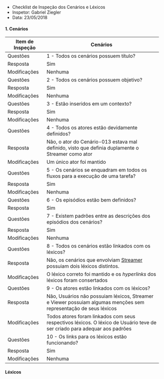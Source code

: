 * Checklist de Inspeção dos Cenários e Léxicos
* Inspetor: Gabriel Ziegler
* Data: 23/05/2018

#### 1. Cenários
|Item de Inspeção|Cenários|
|------|-------|
Questões|1 - Todos os cenários possuem título?|
Resposta|Sim|
Modificações|Nenhuma|
Questões|2 - Todos os cenários possuem objetivo?|
Resposta|Sim|
Modificações|Nenhuma|
Questões|3 - Estão inseridos em um contexto?|
Resposta|Sim|
Modificações|Nenhuma|
Questões|4 - Todos os atores estão devidamente definidos?|
Resposta|Não, o ator do Cenário-013 estava mal definido, visto que definia duplamente o Streamer como ator|
Modificações|Um único ator foi mantido|
Questões|5 - Os cenários se enquadram em todos os fluxos para a execução de uma tarefa?|
Resposta|Sim|
Modificações|Nenhuma|
Questões|6 - Os episódios estão bem definidos?|
Resposta|Sim|
Questões|7 - Existem padrões entre as descrições dos episódios dos cenários?|
Resposta|Sim|
Modificações|Nenhuma|
Questões|8 - Todos os cenários estão linkados com os léxicos?|
Resposta|Não, os cenários que envolviam [Streamer](Streamer) possuiam dois léxicos distintos.| 
Modificações|O léxico correto foi mantido e os *hyperlinks* dos léxicos foram consertados|
Questões|9 - Os atores estão linkados com os léxicos?
Resposta|Não, Usuários não possuiam léxicos, Streamer e Viewer possuiam algumas menções sem representação de seus léxicos|
Modificações|Todos atores foram linkados com seus respectivos léxicos. O léxico de Usuário teve de ser criado para adequar aos padrões|
Questões|10 - Os links para os léxicos estão funcionando?
Resposta| Sim|
Modificações|Nenhuma|

#### Léxicos

